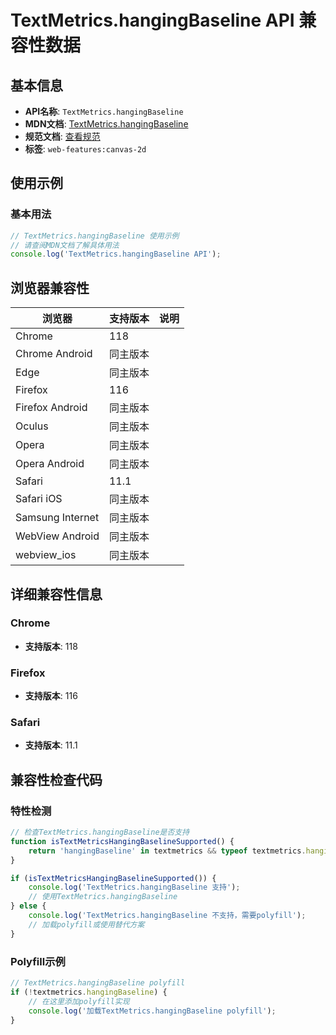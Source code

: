 # TextMetrics.hangingBaseline API 兼容性数据

## 基本信息

- **API名称**: `TextMetrics.hangingBaseline`
- **MDN文档**: [TextMetrics.hangingBaseline](https://developer.mozilla.org/docs/Web/API/TextMetrics/hangingBaseline)
- **规范文档**: [查看规范](https://html.spec.whatwg.org/multipage/canvas.html#dom-textmetrics-hangingbaseline-dev)
- **标签**: `web-features:canvas-2d`

## 使用示例

### 基本用法

```javascript
// TextMetrics.hangingBaseline 使用示例
// 请查阅MDN文档了解具体用法
console.log('TextMetrics.hangingBaseline API');
```

## 浏览器兼容性

| 浏览器 | 支持版本 | 说明 |
|--------|----------|------|
| Chrome | 118 |  |
| Chrome Android | 同主版本 |  |
| Edge | 同主版本 |  |
| Firefox | 116 |  |
| Firefox Android | 同主版本 |  |
| Oculus | 同主版本 |  |
| Opera | 同主版本 |  |
| Opera Android | 同主版本 |  |
| Safari | 11.1 |  |
| Safari iOS | 同主版本 |  |
| Samsung Internet | 同主版本 |  |
| WebView Android | 同主版本 |  |
| webview_ios | 同主版本 |  |

## 详细兼容性信息

### Chrome

- **支持版本**: 118

### Firefox

- **支持版本**: 116

### Safari

- **支持版本**: 11.1

## 兼容性检查代码

### 特性检测

```javascript
// 检查TextMetrics.hangingBaseline是否支持
function isTextMetricsHangingBaselineSupported() {
    return 'hangingBaseline' in textmetrics && typeof textmetrics.hangingBaseline === 'function';
}

if (isTextMetricsHangingBaselineSupported()) {
    console.log('TextMetrics.hangingBaseline 支持');
    // 使用TextMetrics.hangingBaseline
} else {
    console.log('TextMetrics.hangingBaseline 不支持，需要polyfill');
    // 加载polyfill或使用替代方案
}
```

### Polyfill示例

```javascript
// TextMetrics.hangingBaseline polyfill
if (!textmetrics.hangingBaseline) {
    // 在这里添加polyfill实现
    console.log('加载TextMetrics.hangingBaseline polyfill');
}
```


